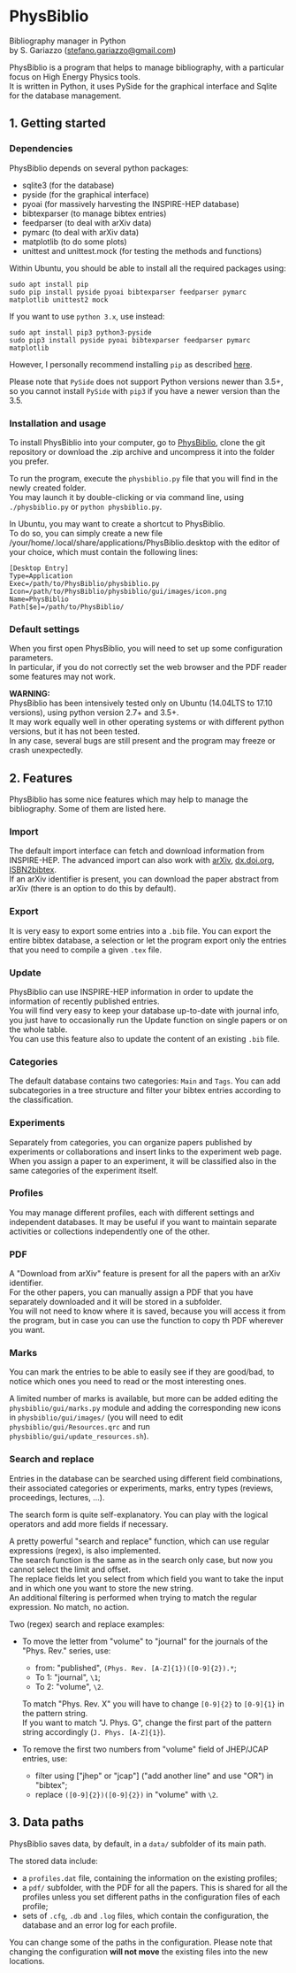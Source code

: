 # PhysBiblio
Bibliography manager in Python  
by S. Gariazzo (stefano.gariazzo@gmail.com)

PhysBiblio is a program that helps to manage bibliography, with a particular focus on High Energy Physics tools.  
It is written in Python, it uses PySide for the graphical interface and Sqlite for the database management.

## 1. Getting started

### Dependencies
PhysBiblio depends on several python packages:
* sqlite3 (for the database)
* pyside (for the graphical interface)
* pyoai	(for massively harvesting the INSPIRE-HEP database)
* bibtexparser (to manage bibtex entries)
* feedparser (to deal with arXiv data)
* pymarc (to deal with arXiv data)
* matplotlib (to do some plots)
* unittest and unittest.mock (for testing the methods and functions)

Within Ubuntu, you should be able to install all the required packages using:
```
sudo apt install pip
sudo pip install pyside pyoai bibtexparser feedparser pymarc matplotlib unittest2 mock
```

If you want to use `python 3.x`, use instead:
```
sudo apt install pip3 python3-pyside
sudo pip3 install pyside pyoai bibtexparser feedparser pymarc matplotlib
```

However, I personally recommend installing `pip` as described [here](https://pip.pypa.io/en/stable/installing/).

Please note that `PySide` does not support Python versions newer than 3.5+, so you cannot install `PySide` with `pip3` if you have a newer version than the 3.5.

### Installation and usage
To install PhysBiblio into your computer, go to [PhysBiblio](https://github.com/steog88/physBiblio), clone the git repository or download the .zip archive and uncompress it into the folder you prefer.

To run the program, execute the `physbiblio.py` file that you will find in the newly created folder.  
You may launch it by double-clicking or via command line, using `./physbiblio.py` or `python physbiblio.py`.

In Ubuntu, you may want to create a shortcut to PhysBiblio.  
To do so, you can simply create a new file /your/home/.local/share/applications/PhysBiblio.desktop with the editor of your choice, which must contain the following lines:
```
[Desktop Entry]
Type=Application
Exec=/path/to/PhysBiblio/physbiblio.py
Icon=/path/to/PhysBiblio/physbiblio/gui/images/icon.png
Name=PhysBiblio
Path[$e]=/path/to/PhysBiblio/
```

### Default settings
When you first open PhysBiblio, you will need to set up some configuration parameters.  
In particular, if you do not correctly set the web browser and the PDF reader some features may not work.

**WARNING:**  
PhysBiblio has been intensively tested only on Ubuntu (14.04LTS to 17.10 versions), using python version 2.7+ and 3.5+.  
It may work equally well in other operating systems or with different python versions, but it has not been tested.  
In any case, several bugs are still present and the program may freeze or crash unexpectedly.

## 2. Features
PhysBiblio has some nice features which may help to manage the bibliography. Some of them are listed here.

### Import
The default import interface can fetch and download information from INSPIRE-HEP.
The advanced import can also work with [arXiv](www.arxiv.org), [dx.doi.org](dx.doi.org), [ISBN2bibtex](http://www.ebook.de/de/tools/isbn2bibtex).  
If an arXiv identifier is present, you can download the paper abstract from arXiv (there is an option to do this by default).

### Export
It is very easy to export some entries into a `.bib` file.
You can export the entire bibtex database, a selection or let the program export only the entries that you need to compile a given `.tex` file.

### Update
PhysBiblio can use INSPIRE-HEP information in order to update the information of recently published entries.  
You will find very easy to keep your database up-to-date with journal info, you just have to occasionally run the Update function on single papers or on the whole table.  
You can use this feature also to update the content of an existing `.bib` file.

### Categories
The default database contains two categories: `Main` and `Tags`.
You can add subcategories in a tree structure and filter your bibtex entries according to the classification.

### Experiments
Separately from categories, you can organize papers published by experiments or collaborations and insert links to the experiment web page.
When you assign a paper to an experiment, it will be classified also in the same categories of the experiment itself.

### Profiles
You may manage different profiles, each with different settings and independent databases.
It may be useful if you want to maintain separate activities or collections independently one of the other.

### PDF
A "Download from arXiv" feature is present for all the papers with an arXiv identifier.  
For the other papers, you can manually assign a PDF that you have separately downloaded and it will be stored in a subfolder.  
You will not need to know where it is saved, because you will access it from the program, but in case you can use the function to copy th PDF wherever you want.

### Marks
You can mark the entries to be able to easily see if they are good/bad, to notice which ones you need to read or the most interesting ones.

A limited number of marks is available, but more can be added editing the `physbiblio/gui/marks.py` module and adding the corresponding new icons in `physbiblio/gui/images/`
(you will need to edit `physbiblio/gui/Resources.qrc` and run `physbiblio/gui/update_resources.sh`).

### Search and replace
Entries in the database can be searched using different field combinations, their associated categories or experiments, marks, entry types (reviews, proceedings, lectures, ...).

The search form is quite self-explanatory.
You can play with the logical operators and add more fields if necessary.

A pretty powerful "search and replace" function, which can use regular expressions (regex), is also implemented.  
The search function is the same as in the search only case, but now you cannot select the limit and offset.  
The replace fields let you select from which field you want to take the input and in which one you want to store the new string.  
An additional filtering is performed when trying to match the regular expression. No match, no action.

Two (regex) search and replace examples:

* To move the letter from "volume" to "journal" for the journals of the "Phys. Rev." series, use:
  - from: "published", `(Phys. Rev. [A-Z]{1})([0-9]{2}).*`;
  - To 1: "journal", `\1`;
  - To 2: "volume", `\2`.
  
  To match "Phys. Rev. X" you will have to change `[0-9]{2}` to `[0-9]{1}` in the pattern string.  
  If you want to match "J. Phys. G", change the first part of the pattern string accordingly (`J. Phys. [A-Z]{1}`).

* To remove the first two numbers from "volume" field of JHEP/JCAP entries, use:
  - filter using ["jhep" or "jcap"] ("add another line" and use "OR") in "bibtex";
  - replace `([0-9]{2})([0-9]{2})` in "volume" with `\2`.

## 3. Data paths
PhysBiblio saves data, by default, in a `data/` subfolder of its main path.

The stored data include:
* a `profiles.dat` file, containing the information on the existing profiles;
* a `pdf/` subfolder, with the PDF for all the papers. This is shared for all the profiles unless you set different paths in the configuration files of each profile;
* sets of `.cfg`, `.db` and `.log` files, which contain the configuration, the database and an error log for each profile.

You can change some of the paths in the configuration.
Please note that changing the configuration **will not move** the existing files into the new locations.

